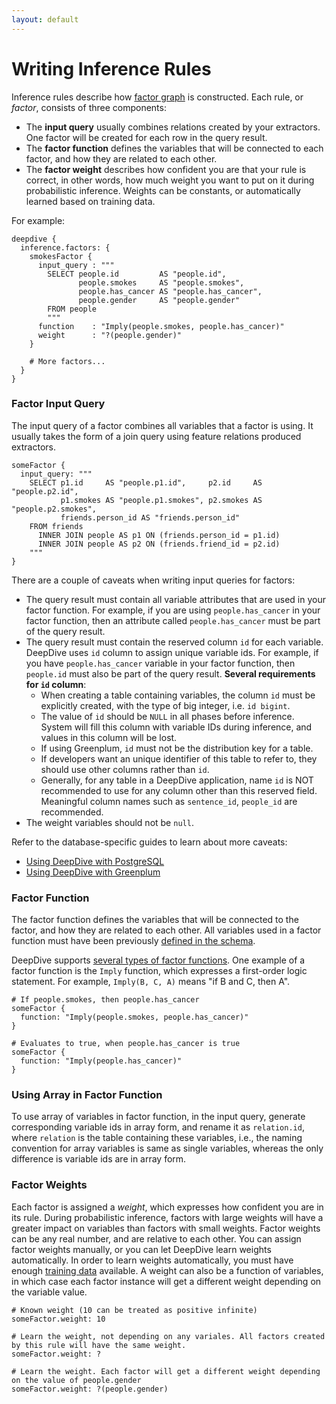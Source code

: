 ```yaml
---
layout: default
---
```


# Writing Inference Rules

Inference rules describe how [factor graph](general/inference.html) is constructed. Each rule, or *factor*, consists of three components:

- The **input query** usually combines relations created by your extractors. One factor will be created for each row in the query result.
- The **factor function** defines the variables that will be connected to each factor, and how they are related to each other.
- The **factor weight** describes how confident you are that your rule is correct, in other words, how much weight you want to put on it during probabilistic inference. Weights can be constants, or automatically learned based on training data. 

For example:

    deepdive {
      inference.factors: {
        smokesFactor {
          input_query : """
            SELECT people.id         AS "people.id",
                   people.smokes     AS "people.smokes",
                   people.has_cancer AS "people.has_cancer",
                   people.gender     AS "people.gender"
            FROM people
            """
          function    : "Imply(people.smokes, people.has_cancer)"
          weight      : "?(people.gender)"
        }

        # More factors...
      }
    }

### Factor Input Query

The input query of a factor combines all variables that a factor is using. It usually takes the form of a join query using feature relations produced extractors.

    someFactor {
      input_query: """
        SELECT p1.id     AS "people.p1.id",     p2.id     AS "people.p2.id",
               p1.smokes AS "people.p1.smokes", p2.smokes AS "people.p2.smokes",
               friends.person_id AS "friends.person_id"
        FROM friends
          INNER JOIN people AS p1 ON (friends.person_id = p1.id)
          INNER JOIN people AS p2 ON (friends.friend_id = p2.id)
        """
    }

There are a couple of caveats when writing input queries for factors:

- The query result must contain all variable attributes that are used in your factor function. For example, if you are using `people.has_cancer` in your factor function, then an attribute called `people.has_cancer` must be part of the query result.
- The query result must contain the reserved column `id` for each variable. DeepDive uses `id` column to assign unique variable ids. For example, if you have `people.has_cancer` variable in your factor function, then `people.id` must also be part of the query result. **Several requirements for `id` column**:
  - When creating a table containing variables, the column `id` must be explicitly created, with the type of big integer, i.e. `id bigint`.
  - The value of `id` should be `NULL` in all phases before inference. System will fill this column with variable IDs during inference, and values in this column will be lost.
  - If using Greenplum, `id` must not be the distribution key for a table.
  - If developers want an unique identifier of this table to refer to, they should use other columns rather than `id`.
  - Generally, for any table in a DeepDive application, name `id` is NOT recommended to use for any column other than this reserved field. Meaningful column names such as `sentence_id`, `people_id` are recommended.
- The weight variables should not be `null`.

Refer to the database-specific guides to learn about more caveats:

- [Using DeepDive with PostgreSQL](postgresql.html) 
- [Using DeepDive with Greenplum](greenplum.html) 

### Factor Function

The factor function defines the variables that will be connected to the factor, and how they are related to each other. All variables used in a factor function must have been previously [defined in the schema](schema.html).

DeepDive supports [several types of factor functions](inference_rule_functions.html). One example of a factor function is the `Imply` function, which expresses a first-order logic statement. For example, `Imply(B, C, A)` means "if B and C, then A".

    # If people.smokes, then people.has_cancer
    someFactor {
      function: "Imply(people.smokes, people.has_cancer)"
    }
    
    # Evaluates to true, when people.has_cancer is true
    someFactor {
      function: "Imply(people.has_cancer)"
    }

### Using Array in Factor Function

To use array of variables in factor function, in the input query, generate corresponding variable ids in array form, and rename it as `relation.id`, where `relation` is the table containing these variables, i.e., the naming convention for array variables is same as single variables, whereas the only difference is variable ids are in array form.


### Factor Weights

Each factor is assigned a *weight*, which expresses how confident you are in its rule. During probabilistic inference, factors with large weights will have a greater impact on variables than factors with small weights. Factor weights can be any real number, and are relative to each other. You can assign factor weights manually, or you can let DeepDive learn weights automatically. In order to learn weights automatically, you must have enough [training data](general/relation_extraction.html) available. A weight can also be a function of variables, in which case each factor instance will get a different weight depending on the variable value.

    # Known weight (10 can be treated as positive infinite)
    someFactor.weight: 10
    
    # Learn the weight, not depending on any variales. All factors created by this rule will have the same weight.
    someFactor.weight: ?
    
    # Learn the weight. Each factor will get a different weight depending on the value of people.gender
    someFactor.weight: ?(people.gender)


<!-- #### Use Learned Weights

To rerun the pipeline but use weights learned in the last execution instead of learning again, set `inference.skip_learning` to `true`. This will generate a table `dd_graph_last_weights` containing all the weights. Weights will be matched by description, and no learning will be performed:

    deepdive {
      # Use weights learned from last execution
      inference.skip_learning: true
    }


#### Custom Weight Table

Set `inference.weight_table` along with `inference.skip_learning` to fix factor weights in a table and skip learning. The table is specified by factor description and weights. This table can be results from one execution of DeepDive (an example would be the view `dd_inference_result_variable_mapped_weights`, or `dd_graph_last_weights` mentioned above), or manually assigned, or a combination of them. It is useful for learning once and using learned model for later inference tasks:

    deepdive {
      # Use weights in [weight table name]
      inference.skip_learning: true
      inference.weight_table: [weight table name]
    } -->

